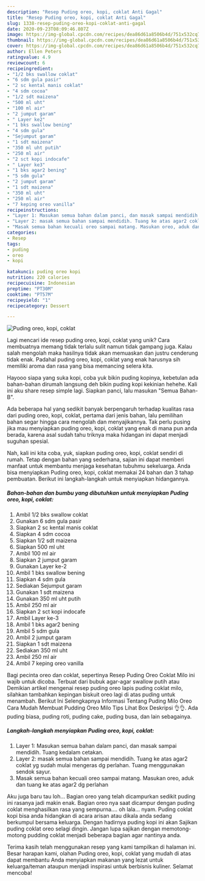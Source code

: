```yaml
---
description: "Resep Puding oreo, kopi, coklat Anti Gagal"
title: "Resep Puding oreo, kopi, coklat Anti Gagal"
slug: 1338-resep-puding-oreo-kopi-coklat-anti-gagal
date: 2020-09-23T08:09:46.807Z
image: https://img-global.cpcdn.com/recipes/dea86d61a8506b4d/751x532cq70/puding-oreo-kopi-coklat-foto-resep-utama.jpg
thumbnail: https://img-global.cpcdn.com/recipes/dea86d61a8506b4d/751x532cq70/puding-oreo-kopi-coklat-foto-resep-utama.jpg
cover: https://img-global.cpcdn.com/recipes/dea86d61a8506b4d/751x532cq70/puding-oreo-kopi-coklat-foto-resep-utama.jpg
author: Ellen Peters
ratingvalue: 4.9
reviewcount: 6
recipeingredient:
- "1/2 bks swallow coklat"
- "6 sdm gula pasir"
- "2 sc kental manis coklat"
- "4 sdm cocoa"
- "1/2 sdt maizena"
- "500 ml uht"
- "100 ml air"
- "2 jumput garam"
- " Layer ke2"
- "1 bks swallow bening"
- "4 sdm gula"
- "Sejumput garam"
- "1 sdt maizena"
- "350 ml uht putih"
- "250 ml air"
- "2 sct kopi indocafe"
- " Layer ke3"
- "1 bks agar2 bening"
- "5 sdm gula"
- "2 jumput garam"
- "1 sdt maizena"
- "350 ml uht"
- "250 ml air"
- "7 keping oreo vanilla"
recipeinstructions:
- "Layer 1: Masukan semua bahan dalam panci, dan masak sampai mendidih. Tuang kedalam cetakan."
- "Layer 2: masak semua bahan sampai mendidih. Tuang ke atas agar2 coklat yg sudah mulai mengeras dg perlahan. Tuang menggunakan sendok sayur."
- "Masak semua bahan kecuali oreo sampai matang. Masukan oreo, aduk dan tuang ke atas agar2 dg perlahan"
categories:
- Resep
tags:
- puding
- oreo
- kopi

katakunci: puding oreo kopi 
nutrition: 220 calories
recipecuisine: Indonesian
preptime: "PT30M"
cooktime: "PT57M"
recipeyield: "1"
recipecategory: Dessert

---
```



![Puding oreo, kopi, coklat](https://img-global.cpcdn.com/recipes/dea86d61a8506b4d/751x532cq70/puding-oreo-kopi-coklat-foto-resep-utama.jpg)

Lagi mencari ide resep puding oreo, kopi, coklat yang unik? Cara membuatnya memang tidak terlalu sulit namun tidak gampang juga. Kalau salah mengolah maka hasilnya tidak akan memuaskan dan justru cenderung tidak enak. Padahal puding oreo, kopi, coklat yang enak harusnya sih memiliki aroma dan rasa yang bisa memancing selera kita.

Hayooo siapa yang suka kopi, coba yuk bikin puding kopinya, kebetulan ada bahan-bahan dirumah langsung deh bikin puding kopi kekinian hehehe. Kali ini aku share resep simple lagi. Siapkan panci, lalu masukan &#34;Semua Bahan-B&#34;.

Ada beberapa hal yang sedikit banyak berpengaruh terhadap kualitas rasa dari puding oreo, kopi, coklat, pertama dari jenis bahan, lalu pemilihan bahan segar hingga cara mengolah dan menyajikannya. Tak perlu pusing jika mau menyiapkan puding oreo, kopi, coklat yang enak di mana pun anda berada, karena asal sudah tahu triknya maka hidangan ini dapat menjadi suguhan spesial.


Nah, kali ini kita coba, yuk, siapkan puding oreo, kopi, coklat sendiri di rumah. Tetap dengan bahan yang sederhana, sajian ini dapat memberi manfaat untuk membantu menjaga kesehatan tubuhmu sekeluarga. Anda bisa menyiapkan Puding oreo, kopi, coklat memakai 24 bahan dan 3 tahap pembuatan. Berikut ini langkah-langkah untuk menyiapkan hidangannya.

<!--inarticleads1-->

##### Bahan-bahan dan bumbu yang dibutuhkan untuk menyiapkan Puding oreo, kopi, coklat:

1. Ambil 1/2 bks swallow coklat
1. Gunakan 6 sdm gula pasir
1. Siapkan 2 sc kental manis coklat
1. Siapkan 4 sdm cocoa
1. Siapkan 1/2 sdt maizena
1. Siapkan 500 ml uht
1. Ambil 100 ml air
1. Siapkan 2 jumput garam
1. Gunakan  Layer ke-2
1. Ambil 1 bks swallow bening
1. Siapkan 4 sdm gula
1. Sediakan Sejumput garam
1. Gunakan 1 sdt maizena
1. Gunakan 350 ml uht putih
1. Ambil 250 ml air
1. Siapkan 2 sct kopi indocafe
1. Ambil  Layer ke-3
1. Ambil 1 bks agar2 bening
1. Ambil 5 sdm gula
1. Ambil 2 jumput garam
1. Siapkan 1 sdt maizena
1. Sediakan 350 ml uht
1. Ambil 250 ml air
1. Ambil 7 keping oreo vanilla


Bagi pecinta oreo dan coklat, sepertinya Resep Puding Oreo Coklat Milo ini wajib untuk dicoba. Terbuat dari bubuk agar-agar swallow putih atau Demikian artikel mengenai resep puding oreo lapis puding coklat milo, silahkan tambahkan kepingan biskuit oreo lagi di atas puding untuk menambah. Berikut Ini Selengkapnya Informasi Tentang Puding Milo Oreo Cara Mudah Membuat Pudding Oreo Milo Tips Lihat Box Deskripsi 👌👌. Ada puding biasa, puding roti, puding cake, puding busa, dan lain sebagainya. 

<!--inarticleads2-->

##### Langkah-langkah menyiapkan Puding oreo, kopi, coklat:

1. Layer 1: Masukan semua bahan dalam panci, dan masak sampai mendidih. Tuang kedalam cetakan.
1. Layer 2: masak semua bahan sampai mendidih. Tuang ke atas agar2 coklat yg sudah mulai mengeras dg perlahan. Tuang menggunakan sendok sayur.
1. Masak semua bahan kecuali oreo sampai matang. Masukan oreo, aduk dan tuang ke atas agar2 dg perlahan


Aku juga baru tau loh… Bagian oreo yang telah dicampurkan sedikit puding ini rasanya jadi makin enak. Bagian oreo nya saat dicampur dengan puding coklat menghasilkan rasa yang sempurna…. oh lala… nyam. Puding coklat kopi bisa anda hidangkan di acara arisan atau dikala anda sedang berkumpul bersama keluarga. Dengan hadirnya puding kopi ini akan Sajikan puding coklat oreo selagi dingin. Jangan lupa sajikan dengan memotong-motong pudding coklat menjadi beberapa bagian agar nantinya anda. 

Terima kasih telah menggunakan resep yang kami tampilkan di halaman ini. Besar harapan kami, olahan Puding oreo, kopi, coklat yang mudah di atas dapat membantu Anda menyiapkan makanan yang lezat untuk keluarga/teman ataupun menjadi inspirasi untuk berbisnis kuliner. Selamat mencoba!
